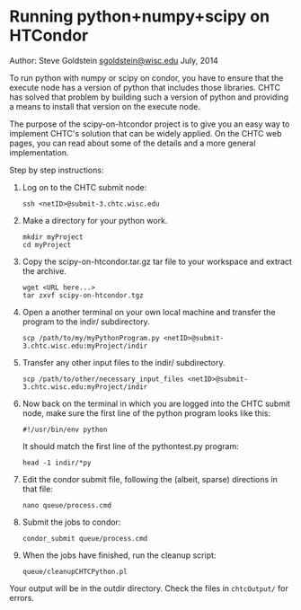 Running python+numpy+scipy on HTCondor
======================================

Author:  Steve Goldstein  sgoldstein@wisc.edu  July, 2014 

To run python with numpy or scipy on condor, you have to ensure that
the execute node has a version of python that includes those
libraries.   CHTC has solved that problem by building such a version of
python and providing a means to install that version on the execute
node.

The purpose of the scipy-on-htcondor project is to give you an easy way to
implement CHTC's solution that can be widely applied.  On the CHTC web
pages, you can read about some of the details and a more general
implementation. 

Step by step instructions:

1. Log on to the CHTC submit node:

   ```
   ssh <netID>@submit-3.chtc.wisc.edu
   ```

1. Make a directory for your python work.

   ```
   mkdir myProject
   cd myProject
   ```

1. Copy the scipy-on-htcondor.tar.gz tar file to your workspace and extract the
archive.

   ```
   wget <URL here...>
   tar zxvf scipy-on-htcondor.tgz
   ```

1. Open a another terminal on your own local machine and transfer the program
   to the indir/ subdirectory.

    ```
    scp /path/to/my/myPythonProgram.py <netID>@submit-3.chtc.wisc.edu:myProject/indir
    ```
       
1. Transfer any other input files to the indir/ subdirectory.

   ```
   scp /path/to/other/necessary_input_files <netID>@submit-3.chtc.wisc.edu:myProject/indir
   ```

1. Now back on the terminal in which you are logged into the CHTC submit node,
   make sure the first line of the python program looks like this:

   ```
   #!/usr/bin/env python
   ```

   It should match the first line of the pythontest.py program:

   ```
   head -1 indir/*py
   ```

1. Edit the condor submit file, following the (albeit, sparse) directions in
   that file:

   ```
   nano queue/process.cmd
   ```

1. Submit the jobs to condor:

   ```
   condor_submit queue/process.cmd
   ```

1. When the jobs have finished, run the cleanup script:

   ```
   queue/cleanupCHTCPython.pl
   ```

Your output will be in the outdir directory.  Check the files in `chtcOutput/`
for errors.


